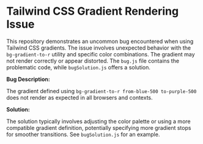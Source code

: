 # Tailwind CSS Gradient Rendering Issue

This repository demonstrates an uncommon bug encountered when using Tailwind CSS gradients.  The issue involves unexpected behavior with the `bg-gradient-to-r` utility and specific color combinations.  The gradient may not render correctly or appear distorted.  The `bug.js` file contains the problematic code, while `bugSolution.js` offers a solution.

**Bug Description:**

The gradient defined using `bg-gradient-to-r from-blue-500 to-purple-500` does not render as expected in all browsers and contexts.

**Solution:**

The solution typically involves adjusting the color palette or using a more compatible gradient definition, potentially specifying more gradient stops for smoother transitions.  See `bugSolution.js` for an example.